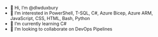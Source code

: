 - 👋 Hi, I’m @dlwduxbury
- 👀 I’m interested in PowerShell, T-SQL, C#, Azure Bicep, Azure ARM, JavaScript, CSS, HTML, Bash, Python
- 🌱 I’m currently learning C#
- 💞️ I’m looking to collaborate on DevOps Pipelines


<!---
dlwduxbury/dlwduxbury is a ✨ special ✨ repository because its `README.md` (this file) appears on your GitHub profile.
You can click the Preview link to take a look at your changes.
--->
